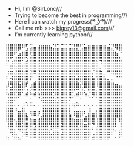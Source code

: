- Hi, I’m @SirLonc///
- Trying to become the best in programming///
- Here I can watch my progress( ͡° ͜ʖ ͡°)///
- Call me mb >>> bigrey13@gmail.com///
- I’m currently learning python///

 ⣿⣿⣿⣿⠿⢋⣩⣤⣴⣶⣶⣦⣙⣉⣉⣉⣉⣙⡛⢋⣥⣶⣶⣶⣶⣶⣬⡙⢿⣿
⣿⣿⠟⣡⣶⣿⢟⣿⣿⣿⣿⣿⣿⣿⣿⣿⣿⣿⣿⣿⣿⣿⣿⣿⣿⣿⣿⣿⣦⠙
⣿⢋⣼⣿⠟⣱⣿⣿⣿⣿⣿⣿⣿⣿⣿⣿⣿⣿⣿⣿⣿⣿⣿⣟⢿⣿⣿⣿⣿⣧
⠃⣾⣯⣿⣾⣿⣿⣿⣿⣿⣿⣿⣿⣿⣿⣿⣿⣿⣿⣿⣿⣯⣿⣿⡈⢿⣿⣿⣿⣿
⢰⣶⣼⣿⣷⣿⣽⠿⣽⣿⣿⣿⣿⣿⣿⣿⣿⣿⣿⣿⣿⣿⡌⣿⣷⡀⠛⢿⣿⣿
⢃⣺⣿⣿⣿⢿⠏⢀⣿⣿⣿⣿⣿⣿⣿⣿⣿⣿⡾⣿⣿⣿⣷⢹⣿⣷⣄⠄⠈⠉
⡼⣻⣿⣷⣿⠏⣰⣿⣿⣿⣿⣿⣿⣿⣿⣿⣿⣿⣿⣞⣿⣿⣿⠸⣿⣿⣿⣿⣶⣤
⣇⣿⡿⣿⠏⣸⣎⣻⣟⣿⣿⣿⢿⣿⣿⣿⣿⠟⣩⣼⢆⠻⣿⡆⣿⣿⣿⣿⣿⣿
⢸⣿⡿⠋⠈⠉⠄⠉⠻⣽⣿⣿⣯⢿⣿⣿⡻⠋⠉⠄⠈⠑⠊⠃⣿⣿⣿⣿⣿⣿
⣿⣿⠄⠄⣰⠱⠿⠄⠄⢨⣿⣿⣿⣿⣿⣿⡆⢶⠷⠄⠄⢄⠄⠄⣿⣿⣿⣿⣿⣿
⣿⣿⠘⣤⣿⡀⣤⣤⣤⢸⣿⣿⣿⣿⣿⣿⡇⢠⣤⣤⡄⣸⣀⡆⣿⣿⣿⣿⣿⣿
⣿⣿⡀⣿⣿⣷⣌⣉⣡⣾⣿⣿⣿⣿⣿⣿⣿⣌⣛⣋⣴⣿⣿⢣⣿⣿⣿⣿⡟⣿
⢹⣿⢸⣿⣻⣶⣿⢿⣿⣿⣿⢿⣿⣿⣻⣿⣿⣿⡿⣿⣭⡿⠻⢸⣿⣿⣿⣿⡇⢹
⠈⣿⡆⠻⣿⣏⣿⣿⣿⣿⣿⡜⣭⣍⢻⣿⣿⣿⣿⣿⣛⣿⠃⣿⣿⣿⣿⡿⠄⣼
⣦⠘⣿⣄⠊⠛⠿⠿⣿⣿⣿⣿⣿⣿⣿⣿⣿⣿⣿⣿⣿⡟⣼⣿⣿⣿⡿⠁⠄⠟
